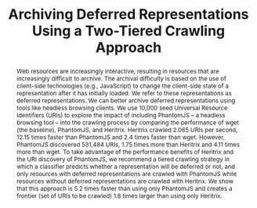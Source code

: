 ---
abstract: 'Web resources are increasingly interactive, resulting in resources

  that are increasingly difficult to archive. The archival difficulty is based on
  the use of client-side technologies (e.g., JavaScript) to change the client-side
  state of a representation after it has initially loaded. We refer to these representations
  as deferred representations. We can better archive deferred representations using
  tools like headless browsing clients. We use 10,000 seed Universal Resource Identifiers
  (URIs) to explore the impact of including PhantomJS – a headless browsing tool –
  into the crawling process by comparing the performance of wget (the baseline), PhantomJS,
  and Heritrix. Heritrix crawled 2.065 URIs per second, 12.15 times faster than PhantomJS
  and 2.4 times faster than wget.  However, PhantomJS discovered 531,484 URIs, 1.75
  times more than Heritrix and 4.11 times more than wget. To take advantage of the
  performance benefits of Heritrix and the URI discovery of PhantomJS, we recommend
  a tiered crawling strategy in which a classifier predicts whether a representation
  will be deferred or not, and only resources with deferred representations are crawled
  with PhantomJS while resources without deferred representations are crawled with
  Heritrix. We show that this approach is 5.2 times faster than using only PhantomJS
  and creates a frontier (set of URIs to be crawled) 1.8 times larger than using only
  Heritrix.'
creators:
- Brunelle, Justin
- Weigle, Michele
- Nelson, Michael
date: null
document_url: https://services.phaidra.univie.ac.at/api/object/o:429536/download
grand_parent: iPRES
institutions: []
keywords:
- web architecture
- http
- web archiving
- memento
landing_page_url: https://phaidra.univie.ac.at/o:429536
language: eng
layout: publication
license: CC BY 4.0 International
notes_url: null
parent: iPRES 2015
presentation_url: null
publication_type: paper
size: 1381392
source_name: iPRES
title: Archiving Deferred Representations Using a Two-Tiered Crawling Approach
year: 2015
---